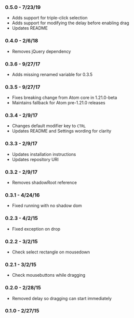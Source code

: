 ### 0.5.0 - 7/23/19
- Adds support for triple-click selection
- Adds support for modifying the delay before enabling drag
- Updates README

### 0.4.0 - 2/6/18
- Removes jQuery dependency

### 0.3.6 - 9/27/17
- Adds missing renamed variable for 0.3.5

### 0.3.5 - 9/27/17
- Fixes breaking change from Atom core in 1.21.0-beta
- Maintains fallback for Atom pre-1.21.0 releases

### 0.3.4 - 2/9/17
- Changes default modifier key to `CTRL`
- Updates README and Settings wording for clarity

### 0.3.3 - 2/9/17
- Updates installation instructions
- Updates repository URI

### 0.3.2 - 2/9/17
- Removes shadowRoot reference

### 0.3.1 - 4/24/16
- Fixed running with no shadow dom

### 0.2.3 - 4/2/15
- Fixed exception on drop

### 0.2.2 - 3/2/15

- Check select rectangle on mousedown

### 0.2.1 - 3/2/15

- Check mousebuttons while dragging

### 0.2.0 - 2/28/15

- Removed delay so dragging can start immediately

### 0.1.0 - 2/27/15
